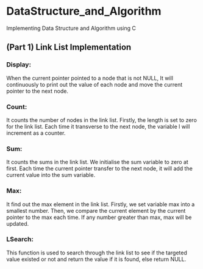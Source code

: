 # DataStructure_and_Algorithm

Implementing Data Structure and Algorithm using C

## (Part 1) Link List Implementation

### Display:
When the current pointer pointed to a node that is not NULL,
It will continuously to print out the value of each node and
move the current pointer to the next node.

### Count:
It counts the number of nodes in the link list. Firstly, the
length is set to zero for the link list. Each time it transverse
to the next node, the variable l will increment as a counter.

### Sum:
It counts the sums in the link list. We initialise the sum variable to zero at first.
Each time the current pointer transfer to the next node, it will add the current value
into the sum variable.

### Max:
It find out the max element in the link list. Firstly, we set variable max
into a smallest number. Then, we compare the current element by the
current pointer to the max each time. If any number greater than max, max
will be updated.

### LSearch:
This function is used to search through the link list to see
if the targeted value existed or not and return the value if
it is found, else return NULL.